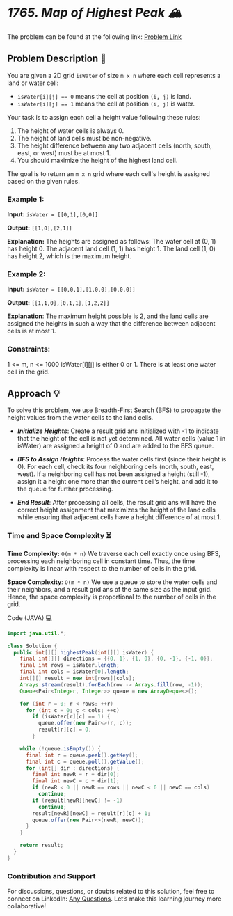 # *1765. Map of Highest Peak 🏔️*

The problem can be found at the following link: [Problem Link](https://leetcode.com/problems/map-of-highest-peak/)


## Problem Description 📜

You are given a 2D grid `isWater` of size `m x n` where each cell represents a land or water cell:

- `isWater[i][j] == 0` means the cell at position `(i, j)` is land.
- `isWater[i][j] == 1` means the cell at position `(i, j)` is water.

Your task is to assign each cell a height value following these rules:

1. The height of water cells is always 0.
2. The height of land cells must be non-negative.
3. The height difference between any two adjacent cells (north, south, east, or west) must be at most 1.
4. You should maximize the height of the highest land cell.

The goal is to return an `m x n` grid where each cell's height is assigned based on the given rules.

### Example 1:

**Input:**
`isWater = [[0,1],[0,0]]`

**Output:** `[[1,0],[2,1]]`

**Explanation:**
The heights are assigned as follows:
The water cell at (0, 1) has height 0.
The adjacent land cell (1, 1) has height 1.
The land cell (1, 0) has height 2, which is the maximum height.

### Example 2:
**Input:**
`isWater = [[0,0,1],[1,0,0],[0,0,0]]`

**Output:** `[[1,1,0],[0,1,1],[1,2,2]]`

**Explanation**: The maximum height possible is 2, and the land cells are assigned the heights in such a way that the difference between adjacent cells is at most 1.

### Constraints:
1 <= m, n <= 1000
isWater[i][j] is either 0 or 1.
There is at least one water cell in the grid.

## Approach 💡
To solve this problem, we use Breadth-First Search (BFS) to propagate the height values from the water cells to the land cells.

- **_Initialize Heights_**:
Create a result grid ans initialized with -1 to indicate that the height of the cell is not yet determined.
All water cells (value 1 in isWater) are assigned a height of 0 and are added to the BFS queue.

- **_BFS to Assign Heights_**:
Process the water cells first (since their height is 0).
For each cell, check its four neighboring cells (north, south, east, west). If a neighboring cell has not been assigned a height (still -1), assign it a height one more than the current cell’s height, and add it to the queue for further processing.

- **_End Result_**:
After processing all cells, the result grid ans will have the correct height assignment that maximizes the height of the land cells while ensuring that adjacent cells have a height difference of at most 1.


### Time and Space Complexity ⏳
**Time Complexity:** `O(m * n)`
We traverse each cell exactly once using BFS, processing each neighboring cell in constant time. Thus, the time complexity is linear with respect to the number of cells in the grid.

**Space Complexity**: `O(m * n)`
We use a queue to store the water cells and their neighbors, and a result grid ans of the same size as the input grid. Hence, the space complexity is proportional to the number of cells in the grid.


Code (JAVA) 💻
```java
import java.util.*;

class Solution {
  public int[][] highestPeak(int[][] isWater) {
    final int[][] directions = {{0, 1}, {1, 0}, {0, -1}, {-1, 0}};
    final int rows = isWater.length;
    final int cols = isWater[0].length;
    int[][] result = new int[rows][cols];
    Arrays.stream(result).forEach(row -> Arrays.fill(row, -1));
    Queue<Pair<Integer, Integer>> queue = new ArrayDeque<>();

    for (int r = 0; r < rows; ++r)
      for (int c = 0; c < cols; ++c)
        if (isWater[r][c] == 1) {
          queue.offer(new Pair<>(r, c));
          result[r][c] = 0;
        }

    while (!queue.isEmpty()) {
      final int r = queue.peek().getKey();
      final int c = queue.poll().getValue();
      for (int[] dir : directions) {
        final int newR = r + dir[0];
        final int newC = c + dir[1];
        if (newR < 0 || newR == rows || newC < 0 || newC == cols)
          continue;
        if (result[newR][newC] != -1)
          continue;
        result[newR][newC] = result[r][c] + 1;
        queue.offer(new Pair<>(newR, newC));
      }
    }

    return result;
  }
}
```


### Contribution and Support
For discussions, questions, or doubts related to this solution, feel free to connect on LinkedIn: [Any Questions](https://www.linkedin.com/in/soham--deshmukh). Let’s make this learning journey more collaborative!
